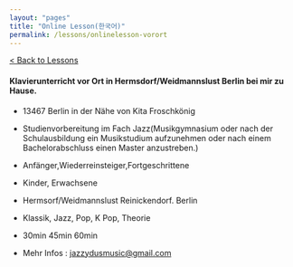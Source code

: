 ```yaml
---
layout: "pages"
title: "Online Lesson(한국어)"
permalink: /lessons/onlinelesson-vorort
---
```

<a href="/lessons">< Back to Lessons</a>

#### Klavierunterricht vor Ort in Hermsdorf/Weidmannslust Berlin bei mir zu Hause.

- 13467 Berlin in der Nähe von Kita Froschkönig

- Studienvorbereitung im Fach Jazz(Musikgymnasium oder nach der Schulausbildung ein Musikstudium aufzunehmen oder nach einem Bachelorabschluss einen Master anzustreben.)

- Anfänger,Wiederreinsteiger,Fortgeschrittene

- Kinder, Erwachsene

- Hermsorf/Weidmannslust Reinickendorf. Berlin

- Klassik, Jazz, Pop, K Pop, Theorie

- 30min 45min 60min 

- Mehr Infos : jazzydusmusic@gmail.com
